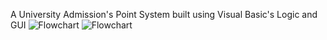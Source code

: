 A University Admission's Point System built using Visual Basic's Logic and GUI
![Flowchart](https://i.imgur.com/O2f3uBT.png)
![Flowchart](https://i.imgur.com/Cin1atv.png)
